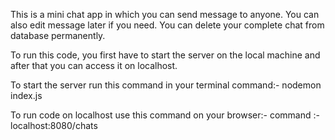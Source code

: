 This is a mini chat app in which you can send message to anyone.
You can also edit message later if you need.
You can delete your complete chat from database permanently.

To run this code, you first have to start the server on the local machine and after that you can access it on localhost.

To start the server run this command in your terminal
command:- nodemon index.js

To run code on localhost use this command on your browser:-
command :- localhost:8080/chats
